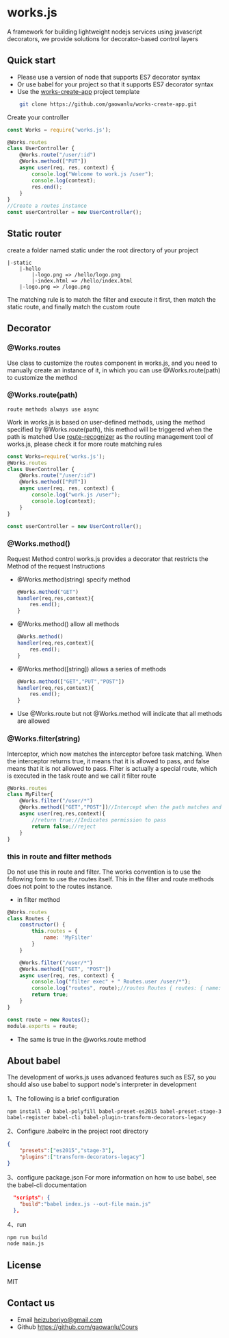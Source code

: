 # works.js

A framework for building lightweight nodejs services using javascript decorators, we provide solutions for decorator-based control layers

## Quick start

* Please use a version of node that supports ES7 decorator syntax
* Or use babel for your project so that it supports ES7 decorator syntax
* Use the [works-create-app](https://github.com/gaowanlu/works-create-app) project template

```bash
    git clone https://github.com/gaowanlu/works-create-app.git
```

Create your controller

```js
const Works = require('works.js');

@Works.routes
class UserController {
    @Works.route("/user/:id")
    @Works.method(["PUT"])
    async user(req, res, context) {
        console.log("Welcome to work.js /user");
        console.log(context);
        res.end();
    }
}
//Create a routes instance
const userController = new UserController();
```

## Static router

create a folder named static under the root directory of your project

```text
|-static
    |-hello
        |-logo.png => /hello/logo.png
        |-index.html => /hello/index.html
    |-logo.png => /logo.png
```

The matching rule is to match the filter and execute it first, then match the static route, and finally match the custom route

## Decorator

### @Works.routes

Use class to customize the routes component in works.js, and you need to manually create an instance of it, in which you can use @Works.route(path) to customize the method

### @Works.route(path)

`route methods always use async`

Work in works.js is based on user-defined methods, using the method specified by @Works.route(path), this method will be triggered when the path is matched
Use [route-recognizer](https://github.com/tildeio/route-recognizer) as the routing management tool of works.js, please check it for more route matching rules

```js
const Works=require('works.js');
@Works.routes
class UserController {
    @Works.route("/user/:id")
    @Works.method(["PUT"])
    async user(req, res, context) {
        console.log("work.js /user");
        console.log(context);
    }
}

const userController = new UserController();
```

### @Works.method()

Request Method control
works.js provides a decorator that restricts the Method of the request
Instructions

* @Works.method(string) specify method
    ```js
    @Works.method("GET")
    handler(req,res,context){
        res.end();
    }
    ```
* @Works.method() allow all methods
    ```js
    @Works.method()
    handler(req,res,context){
        res.end();
    }
    ```
* @Works.method([string]) allows a series of methods
    ```js
    @Works.method(["GET","PUT","POST"])
    handler(req,res,context){
        res.end();
    }
    ```
* Use @Works.route but not @Works.method
    will indicate that all methods are allowed

### @Works.filter(string)

Interceptor, which now matches the interceptor before task matching. When the interceptor returns true, it means that it is allowed to pass, and false means that it is not allowed to pass. Filter is actually a special route, which is executed in the task route and we call it filter route

```js
@Works.routes
class MyFilter{
    @Works.filter("/user/*")
    @Works.method(["GET","POST"])//Intercept when the path matches and when it is a GET or POST request
    async user(req,res,context){
        //return true;//Indicates permission to pass
        return false;//reject
    }
}
```

### this in route and filter methods

Do not use this in route and filter. The works convention is to use the following form to use the routes itself. This in the filter and route methods does not point to the routes instance.

* in filter method

```js
@Works.routes
class Routes {
    constructor() {
        this.routes = {
            name: 'MyFilter'
        }
    }

    @Works.filter("/user/*")
    @Works.method(["GET", "POST"])
    async user(req, res, context) {
        console.log("filter exec" + " Routes.user /user/*");
        console.log("routes", route);//routes Routes { routes: { name: 'MyFilter' } }
        return true;
    }
}

const route = new Routes();
module.exports = route;
```

* The same is true in the @works.route method

## About babel

The development of works.js uses advanced features such as ES7, so you should also use babel to support node's interpreter in development

1、The following is a brief configuration

```shell
npm install -D babel-polyfill babel-preset-es2015 babel-preset-stage-3 babel-register babel-cli babel-plugin-transform-decorators-legacy
```

2、Configure .babelrc in the project root directory

```json
{
    "presets":["es2015","stage-3"],
    "plugins":["transform-decorators-legacy"]
}
```

3、configure package.json
For more information on how to use babel, see the babel-cli documentation

```json
  "scripts": {
    "build":"babel index.js --out-file main.js"
  },
```

4、run

```bash
npm run build
node main.js
```

## License

MIT

## Contact us

* Email heizuboriyo@gmail.com
* Github https://github.com/gaowanlu/Cours
